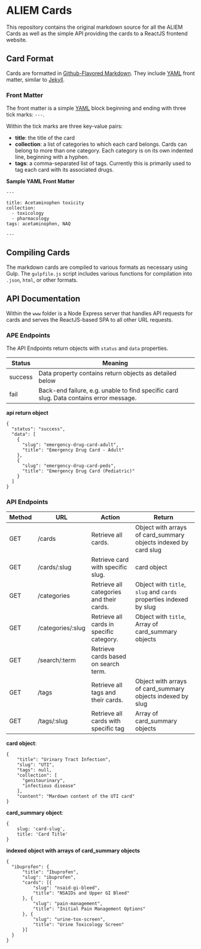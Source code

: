 # ALIEM Cards

This repository contains the original markdown source for all the ALIEM Cards as well as the simple API providing the cards to a ReactJS frontend website.

## Card Format

Cards are formatted in [Github-Flavored Markdown](https://guides.github.com/features/mastering-markdown/). They include [YAML](http://www.yaml.org) front matter, similar to [Jekyll](https://jekyllrb.com/docs/frontmatter/).

### Front Matter

The front matter is a simple [YAML](http://www.yaml.org) block beginning and ending with three tick marks: `---`.

Within the tick marks are three key-value pairs:

- **title**: the title of the card
- **collection**: a list of categories to which each card belongs. Cards can belong to more than one category. Each category is on its own indented line, beginning with a hyphen.
- **tags**: a comma-separated list of tags. Currently this is primarily used to tag each card with its associated drugs.

**Sample YAML Front Matter**

```
---

title: Acetaminophen toxicity
collection:
  - toxicology
  - pharmacology
tags: acetaminophen, NAQ

---
```

## Compiling Cards

The markdown cards are compiled to various formats as necessary using Gulp. The ```gulpfile.js``` script includes various functions for compilation into ```.json```, ```html```, or other formats.


## API Documentation

Within the ```www``` folder is a Node Express server that handles API requests for cards and serves the ReactJS-based SPA to all other URL requests.

### APE Endpoints

The API Endpoints return objects with ```status``` and ```data``` properties.

Status  | Meaning
--------|------------
success | Data property contains return objects as detailed below
fail    | Back-end failure, e.g. unable to find specific card slug. Data contains error message.

**api return object**

```
{
  "status": "success",
  "data": [
    {
      "slug": "emergency-drug-card-adult",
      "title": "Emergency Drug Card - Adult"
    },
    {
      "slug": "emergency-drug-card-peds",
      "title": "Emergency Drug Card (Pediatric)"
    }
  ]
}
```

### API Endpoints

Method  | URL               | Action                                    | Return
--------|-------------------|-------------------------------------------|-------
GET     | /cards            | Retrieve all cards.                       | Object with arrays of card_summary objects indexed by card slug
GET     | /cards/:slug      | Retrieve card with specific slug.         | card object
GET     | /categories       | Retrieve all categories and their cards.  | Object with `title`, `slug` and `cards` properties indexed by slug
GET     | /categories/:slug | Retrieve all cards in specific category.  | Object with `title`, Array of card_summary objects
GET     | /search/:term     | Retrieve cards based on search term.      |
GET     | /tags             | Retrieve all tags and their cards.        | Object with arrays of card_summary objects indexed by slug
GET     | /tags/:slug       | Retrieve all cards with specific tag      | Array of card_summary objects

**card object**:
```
{
    "title": "Urinary Tract Infection",
    "slug": "UTI",
    "tags": null,
    "collection": [
      "genitourinary",
      "infectious disease"
    ],
    "content": "Mardown content of the UTI card"
}
```

**card_summary object**:
```
{
    slug: 'card-slug',
    title: 'Card Title'
}
```

**indexed object with arrays of card_summary objects**
```
{
  "ibuprofen": {
      "title": "Ibuprofen",
      "slug": "ibuprofen",
      "cards": [{
          "slug": "nsaid-gi-bleed",
          "title": "NSAIDs and Upper GI Bleed"
      }, {
          "slug": "pain-management",
          "title": "Initial Pain Management Options"
      }, {
          "slug": "urine-tox-screen",
          "title": "Urine Toxicology Screen"
      }]
  }
}
```
